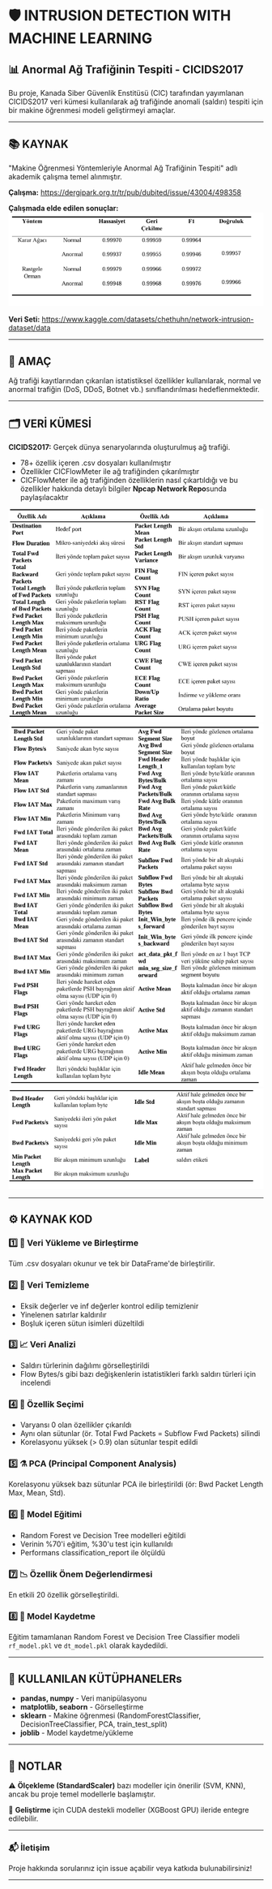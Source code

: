 # 🛡️ **INTRUSION DETECTION WITH MACHINE LEARNING**

## 📊 **Anormal Ağ Trafiğinin Tespiti - CICIDS2017**

Bu proje, Kanada Siber Güvenlik Enstitüsü (CIC) tarafından yayımlanan CICIDS2017 veri kümesi kullanılarak ağ trafiğinde anomali (saldırı) tespiti için bir makine öğrenmesi modeli geliştirmeyi amaçlar.

---

## 📚 **KAYNAK**

"Makine Öğrenmesi Yöntemleriyle Anormal Ağ Trafiğinin Tespiti" adlı akademik çalışma temel alınmıştır.

**Çalışma:** https://dergipark.org.tr/tr/pub/dubited/issue/43004/498358

**Çalışmada elde edilen sonuçlar:**
![Görsel 1](Images/ForReadMe4.PNG)

**Veri Seti:** https://www.kaggle.com/datasets/chethuhn/network-intrusion-dataset/data

---

## 🎯 **AMAÇ**

Ağ trafiği kayıtlarından çıkarılan istatistiksel özellikler kullanılarak, normal ve anormal trafiğin (DoS, DDoS, Botnet vb.) sınıflandırılması hedeflenmektedir.

---

## 🗂️ **VERİ KÜMESİ**

**CICIDS2017:** Gerçek dünya senaryolarında oluşturulmuş ağ trafiği.
- 78+ özellik içeren .csv dosyaları kullanılmıştır
- Özellikler CICFlowMeter ile ağ trafiğinden çıkarılmıştır
- CICFlowMeter ile ağ trafiğinden özelliklerin nasıl çıkartıldığı ve bu özellikler hakkında detaylı bilgiler **Npcap Network Repo**sunda paylaşılacaktır

![Görsel 2 (Görseller ilgili makaleden alınmıştır.)](Images/ForReadMe1.PNG)
![Görsel 3](Images/ForReadMe2.PNG)
![Görsel 4](Images/ForReadMe3.PNG)

---

## ⚙️ **KAYNAK KOD**

### 1️⃣ **📁 Veri Yükleme ve Birleştirme**
Tüm .csv dosyaları okunur ve tek bir DataFrame'de birleştirilir.

### 2️⃣ **🧹 Veri Temizleme**
- Eksik değerler ve inf değerler kontrol edilip temizlenir
- Yinelenen satırlar kaldırılır
- Boşluk içeren sütun isimleri düzeltildi

### 3️⃣ **📈 Veri Analizi**
- Saldırı türlerinin dağılımı görselleştirildi
- Flow Bytes/s gibi bazı değişkenlerin istatistikleri farklı saldırı türleri için incelendi

### 4️⃣ **🧪 Özellik Seçimi**
- Varyansı 0 olan özellikler çıkarıldı
- Aynı olan sütunlar (ör. Total Fwd Packets = Subflow Fwd Packets) silindi
- Korelasyonu yüksek (> 0.9) olan sütunlar tespit edildi

### 5️⃣ **⚗️ PCA (Principal Component Analysis)**
Korelasyonu yüksek bazı sütunlar PCA ile birleştirildi (ör: Bwd Packet Length Max, Mean, Std).

### 6️⃣ **🧠 Model Eğitimi**
- Random Forest ve Decision Tree modelleri eğitildi
- Verinin %70'i eğitim, %30'u test için kullanıldı
- Performans classification_report ile ölçüldü

### 7️⃣ **📉 Özellik Önem Değerlendirmesi**
En etkili 20 özellik görselleştirildi.

### 8️⃣ **💾 Model Kaydetme**
Eğitim tamamlanan Random Forest ve Decision Tree Classifier modeli `rf_model.pkl` ve `dt_model.pkl` olarak kaydedildi.

---

## 🧪 **KULLANILAN KÜTÜPHANELERs**

- **pandas, numpy** - Veri manipülasyonu
- **matplotlib, seaborn** - Görselleştirme
- **sklearn** - Makine öğrenmesi (RandomForestClassifier, DecisionTreeClassifier, PCA, train_test_split)
- **joblib** - Model kaydetme/yükleme

---

## 📌 **NOTLAR**

⚠️ **Ölçekleme (StandardScaler)** bazı modeller için önerilir (SVM, KNN), ancak bu proje temel modellerle başlamıştır.

🚀 **Geliştirme** için CUDA destekli modeller (XGBoost GPU) ileride entegre edilebilir.

---

### 📬 **İletişim**
Proje hakkında sorularınız için issue açabilir veya katkıda bulunabilirsiniz!

---
